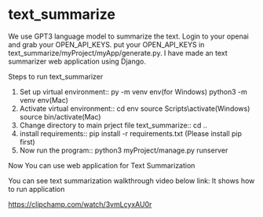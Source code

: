 # text_summarize
We use GPT3 language model to summarize the text. 
Login to your openai and grab your OPEN_API_KEYS.
put your OPEN_API_KEYS in text_summarize/myProject/myApp/generate.py.
I have made an text summarizer web application using Django.

Steps to run text_summarizer
1) Set up virtual environment::
    py -m venv env(for Windows)
    python3 -m venv env(Mac)
2) Activate virtual environment::
    cd env
    source Scripts\activate(Windows)
    source bin/activate(Mac)
3) Change directory to main prject file text_summarize::
    cd ..
4) install requirements::
    pip install -r requirements.txt (Please install pip first)
5) Now run the program::
    python3 myProject/manage.py runserver

 Now You can use web application for Text Summarization
 
You can see text summarization walkthrough video below link:
It shows how to run application

https://clipchamp.com/watch/3vmLcyxAU0r
